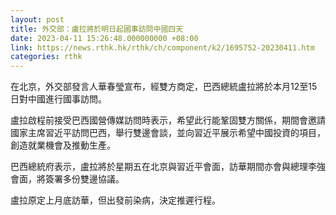 ```yaml
---
layout: post
title: 外交部：盧拉將於明日起國事訪問中國四天
date: 2023-04-11 15:26:48.000000000 +08:00
link: https://news.rthk.hk/rthk/ch/component/k2/1695752-20230411.htm
categories: rthk
---
```


在北京，外交部發言人華春瑩宣布，經雙方商定，巴西總統盧拉將於本月12至15日對中國進行國事訪問。

盧拉啟程前接受巴西國營傳媒訪問時表示，希望此行能鞏固雙方關係，期間會邀請國家主席習近平訪問巴西，舉行雙邊會談，並向習近平展示希望中國投資的項目，創造就業機會及推動生產。

巴西總統府表示，盧拉將於星期五在北京與習近平會面，訪華期間亦會與總理李強會面，將簽署多份雙邊協議。

盧拉原定上月底訪華，但出發前染病，決定推遲行程。
